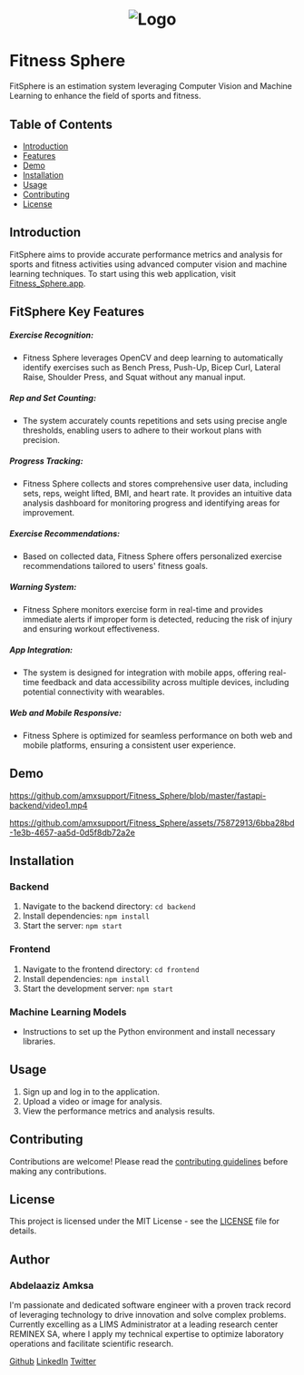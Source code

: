 # <p align="center"> ![Logo](https://i.imgur.com/7fW4FvU.png) </p>

# Fitness Sphere
FitSphere is an estimation system leveraging Computer Vision and Machine Learning to enhance the field of sports and fitness.

## Table of Contents
- [Introduction](#introduction)
- [Features](#features)
- [Demo](#demo)
- [Installation](#installation)
- [Usage](#usage)
- [Contributing](#contributing)
- [License](#license)

## Introduction
FitSphere aims to provide accurate performance metrics and analysis for sports and fitness activities using advanced computer vision and machine learning techniques.
To start using this web application, visit [Fitness_Sphere.app](https://fitsphere.vercel.app).

## FitSphere Key Features

##### Exercise Recognition:
- Fitness Sphere leverages OpenCV and deep learning to automatically identify exercises such as Bench Press, Push-Up, Bicep Curl, Lateral Raise, Shoulder Press, and Squat without any manual input.
##### Rep and Set Counting:
- The system accurately counts repetitions and sets using precise angle thresholds, enabling users to adhere to their workout plans with precision.
##### Progress Tracking:
- Fitness Sphere collects and stores comprehensive user data, including sets, reps, weight lifted, BMI, and heart rate. It provides an intuitive data analysis dashboard for monitoring progress and identifying areas for improvement.
##### Exercise Recommendations:
- Based on collected data, Fitness Sphere offers personalized exercise recommendations tailored to users' fitness goals.
##### Warning System:
- Fitness Sphere monitors exercise form in real-time and provides immediate alerts if improper form is detected, reducing the risk of injury and ensuring workout effectiveness.
##### App Integration:
- The system is designed for integration with mobile apps, offering real-time feedback and data accessibility across multiple devices, including potential connectivity with wearables.
##### Web and Mobile Responsive:
- Fitness Sphere is optimized for seamless performance on both web and mobile platforms, ensuring a consistent user experience.

## Demo

https://github.com/amxsupport/Fitness_Sphere/blob/master/fastapi-backend/video1.mp4

https://github.com/amxsupport/Fitness_Sphere/assets/75872913/6bba28bd-1e3b-4657-aa5d-0d5f8db72a2e

## Installation
### Backend
1. Navigate to the backend directory: `cd backend`
2. Install dependencies: `npm install`
3. Start the server: `npm start`

### Frontend
1. Navigate to the frontend directory: `cd frontend`
2. Install dependencies: `npm install`
3. Start the development server: `npm start`

### Machine Learning Models
- Instructions to set up the Python environment and install necessary libraries.

## Usage
1. Sign up and log in to the application.
2. Upload a video or image for analysis.
3. View the performance metrics and analysis results.

## Contributing
Contributions are welcome! Please read the [contributing guidelines](docs/CONTRIBUTING.md) before making any contributions.

## License
This project is licensed under the MIT License - see the [LICENSE](LICENSE) file for details.

## Author

### **Abdelaaziz Amksa**

I'm passionate and dedicated software engineer with a proven track record of leveraging technology to drive innovation and solve complex problems. Currently excelling as a LIMS Administrator at a leading research center REMINEX SA, where I apply my technical expertise to optimize laboratory operations and facilitate scientific research.

[Github](https://github.com/amxsupport)
[LinkedIn](https://www.linkedin.com/in/abdelaaziz-amksa-28689753/)
[Twitter](https://twitter.com/abdoudev)

